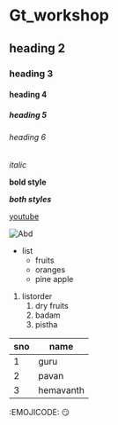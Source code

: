 # Gt_workshop
## heading 2
### heading 3
#### heading 4
##### heading 5
###### heading 6
*italic*

**bold style**

***both styles***

[youtube](https://www.youtube.com/)

![Abd](https://i.pinimg.com/564x/b3/06/d1/b306d137875d843cc52c97eccac6fb1b.jpg)

* list
  * fruits
  * oranges
  * pine apple

1. listorder
   1. dry fruits
   2. badam
   3. pistha

sno|name
-----|-----
1|guru
2|pavan
3|hemavanth

:EMOJICODE:
😏
